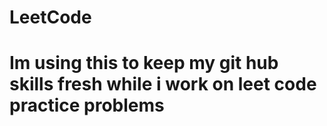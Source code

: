 # LeetCode
# Im using this to keep my git hub skills fresh while i work on leet code practice problems
